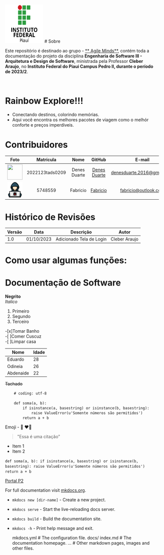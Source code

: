 <img src="./img/ifpi" width="125" height="125">
# Sobre

Este repositório é destinado ao grupo - [** Agile Minds**](https://github.com/karolKaroli/Rainbow-Explore.git), contém toda a documentação do   projeto da disciplina **Engenharia de Software III - Arquitetura e Design de Software**, ministrada pela Professor **Cleber Araujo**, no **Instituto Federal do Piaui Campus Pedro II, durante o período de 2023/2**.

<br />

# Rainbow Explore!!!
- Conectando destinos, colorindo memórias.
- Aqui você encontra os melhores pacotes de viagem como o melhór conforte e preços imperdiveis.


# Contribuidores

|Foto | Matrícula | Nome | GitHub | E-mail|
|:--:|:--:|:--:|:--:|:--:|
|<img src="./site/img/Denes.jpg" width="50" height="50">| 2022123tads0209 | Denes Duarte | [Denes Duarte](https://github.com/DenesDuarte)|denesduarte.2016@gmail.com|
|<img src="./img/1320457.png" width="50" height="50">| 5748559 | Fabricio | [Fabricio](https://github.com/fabricio) |fabricio@outlook.com|

# Histórico de Revisões
|Versão | Data | Descrição | Autor | 
|-----|-----------|------|--------|
| 1.0  | 01/10/2023 | Adicionado Tela de Login| Cleber Araujo |

# Como usar algumas funções: 

# Documentação de Software

**Negrito**  
*Italico* 

1. Primeiro
2. Segundo
3. Terceiro  

-[x]Tomar Banho  
-[ ]Comer Cuscuz  
-[ ]Limpar casa 

|Nome |Idade|
|-----|-----|
|Eduardo|28| 
|Odineia|26|
|Abdenaide|22|

~~Tachado~~

```
    # coding: utf-8

    def soma(a, b):
        if isinstance(a, basestring) or isinstance(b, basestring):
            raise ValueError(u'Somente números são permitidos')
        return a + b
```

Emoji - :snake: :heart::rocket:

> "Essa é uma citação"

* Item 1
* Item 2

`def soma(a, b):
    if isinstance(a, basestring) or isinstance(b, basestring):
        raise ValueError(u'Somente números são permitidos')
    return a + b`

[Portal P2](https://www.portalp2.com)

For full documentation visit [mkdocs.org](https://www.mkdocs.org).


* `mkdocs new [dir-name]` - Create a new project.
* `mkdocs serve` - Start the live-reloading docs server.
* `mkdocs build` - Build the documentation site.
* `mkdocs -h` - Print help message and exit.

    mkdocs.yml    # The configuration file.
    docs/
        index.md  # The documentation homepage.
        ...       # Other markdown pages, images and other files.
